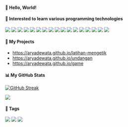 #### 👋 Hello, World!
#### 🌱 Interested to learn various programming technologies
<img src="https://img.shields.io/badge/HTML-E34F26?logo=html5&logoColor=white&style=flat"> <img src="https://img.shields.io/badge/CSS-1572B6?logo=css3&logoColor=white&style=flat"> <img src="https://img.shields.io/badge/SCSS-CD669A?logo=sass&logoColor=white&style=flat"> <img src="https://img.shields.io/badge/Bootstrap-760EEF?logo=bootstrap&logoColor=white&style=flat"> <img src="https://img.shields.io/badge/Javasript-F7DF1E?logo=javascript&logoColor=white&style=flat"> <img src="https://img.shields.io/badge/PHP -777BB4?logo=php&logoColor=white&style=flat"> <img src="https://img.shields.io/badge/NPM-E32E37?logo=npm&logoColor=white&style=flat"> <img src="https://img.shields.io/badge/Node JS-339933?logo=node.js&logoColor=white&style=flat"> <img src="https://img.shields.io/badge/Electron JS-47848F?logo=electron&logoColor=white&style=flat"> <img src="https://img.shields.io/badge/Express JS-000000?logo=express&logoColor=white&style=flat"> <img src="https://img.shields.io/badge/React JS-000000?logo=react&logoColor=00D1F7&style=flat"> <img src="https://img.shields.io/badge/MySql -4479A1?logo=mysql&logoColor=white&style=flat"> <img src="https://img.shields.io/badge/SQLite3%20-4479A1?logo=sqlite&logoColor=white&style=flat"> <img
src="https://img.shields.io/badge/Webpack-1C78C0?logo=webpack&logoColor=white&style=flat"> <img src="https://img.shields.io/badge/Git-E84E31?logo=git&logoColor=white&style=flat"> <img src="https://img.shields.io/badge/GitHub-181717?logo=github&logoColor=white&style=flat"> <img src="https://img.shields.io/badge/Wordpress-21759B?logo=wordpress&logoColor=white&style=flat">

#### 🔭 My Projects
- https://aryadewata.github.io/latihan-mengetik
- https://aryadewata.github.io/undangan
- https://aryadewata.github.io/game

#### 📊 My GitHub Stats
[![GitHub Streak](https://streak-stats.demolab.com/?user=AryaDewata&theme=dark)](https://git.io/streak-stats)

![](https://komarev.com/ghpvc/?username=AryaDewata)

#### 📌 Tags
<img src="https://img.shields.io/badge/indonesian-368CCB?logo=SimpleIconName&logoColor=ColorName&style=ShieldStyle" /> <img src="https://img.shields.io/badge/student-368CCB?logo=SimpleIconName&logoColor=ColorName&style=ShieldStyle" /> <img src="https://img.shields.io/badge/beginner-368CCB?logo=SimpleIconName&logoColor=ColorName&style=ShieldStyle" /> 

<!--
Here are some ideas to get you started:

- 🔭 I’m currently working on ...
- 🌱 I’m currently learning ...
- 👯 I’m looking to collaborate on ...
- 🤔 I’m looking for help with ...
- 💬 Ask me about ...
- 📫 How to reach me: ...
- 😄 Pronouns: ...
- ⚡ Fun fact: ...
-->
